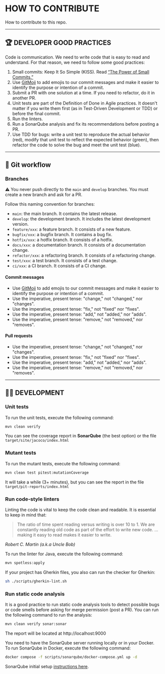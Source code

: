# HOW TO CONTRIBUTE

How to contribute to this repo.

---

## 🏆 DEVELOPER GOOD PRACTICES

Code is communication. We need to write code that is easy to read and
understand. For that reason, we need to follow some good practices:

1. Small commits: Keep It So Simple (KISS).
   Read [“The Power of Small Commits.”](https://levelup.gitconnected.com/the-power-of-working-in-small-commits-8bae57ecfbda)
2. Use [GitMoji](https://gitmoji.dev/)  to add emojis to our commit messages and
   make it easier to identify the purpose or intention of a commit.
3. Submit a PR with one solution at a time. If you need to refactor, do it in
   another PR.
4. Unit tests are part of the Definition of Done in Agile practices. It doesn't
   matter if you write them first (as in Test-Driven Development or TDD) or before the final commit.
5. Run the linters.
6. Run a SonarQube analysis and fix its recommendations before posting a PR.
7. Use TDD for bugs: write a unit test to reproduce the actual behavior (red),
   modify that unit test to reflect the expected behavior (green), then refactor
   the code to solve the bug and meet the unit test (blue).

---

## 📝 Git workflow

### Branches

⚠️ You never push directly to the `main` and `develop` branches. You must create
a new branch and ask for a PR.

Follow this naming convention for branches:

* `main`: the main branch. It contains the latest release.
* `develop`: the development branch. It includes the latest development version.
* `feature/xxx`: a feature branch. It consists of a new feature.
* `bugfix/xxx`: a bugfix branch. It contains a bug fix.
* `hotfix/xxx`: a hotfix branch. It consists of a hotfix.
* `docs/xxx`: a documentation branch. It consists of a documentation change.
* `refactor/xxx`: a refactoring branch. It consists of a refactoring change.
* `test/xxx`: a test branch. It consists of a test change.
* `ci/xxx`: a CI branch. It consists of a CI change.

#### Commit messages

* Use [GitMoji](https://gitmoji.dev/)  to add emojis to our commit messages and
  make it easier to identify the purpose or intention of a commit.
* Use the imperative, present tense: "change," not "changed," nor "changes".
* Use the imperative, present tense: "fix," not "fixed" nor "fixes".
* Use the imperative, present tense: "add," not "added," nor "adds".
* Use the imperative, present tense: "remove," not "removed," nor "removes".

#### Pull requests

* Use the imperative, present tense: "change," not "changed," nor "changes".
* Use the imperative, present tense: "fix," not "fixed" nor "fixes".
* Use the imperative, present tense: "add," not "added," nor "adds".
* Use the imperative, present tense: "remove," not "removed," nor "removes".

---

## 👩‍💻 DEVELOPMENT

### Unit tests

To run the unit tests, execute the following command:

```bash
mvn clean verify
```

You can see the coverage report in **SonarQube** (the best option) or the file
`target/site/jacoco/index.html`

### Mutant tests

To run the mutant tests, execute the following command:

```bash
mvn clean test pitest:mutationCoverage 
```

It will take a while (3+ minutes), but you can see the report in the
file `target/pit-reports/index.html`

### Run code-style linters

Linting the code is vital to keep the code clean and readable. It is
essential to keep in mind that:

> The ratio of time spent reading versus writing is over 10 to 1. We are
> constantly reading old code as part of the effort to write new code. …making
> it easy to read makes it easier to write.

_Robert C. Martin (a.k.a Uncle Bob)_

To run the linter for Java, execute the following command:

````bash
mvn spotless:apply
````

If your project has Gherkin files, you also can run the checker for Gherkin:

```bash
sh ./scripts/gherkin-lint.sh
```

### Run static code analysis

It is a good practice to run static code analysis tools to detect possible bugs
or code smells before asking for merge permission (post a PR). You can run the
following command to run the analysis:

```bash
mvn clean verify sonar:sonar
```

The report will be located at http://localhost:9000

You need to have the SonarQube server running locally or in your Docker.
To run SonarQube in Docker, execute the following command:

```bash
docker compose -f scripts/sonarqube/docker-compose.yml up -d
```

SonarQube initial
setup [instructions here](https://blankfactor.atlassian.net/wiki/spaces/QA/pages/919502861/SonarQube).

